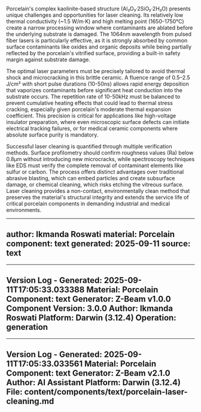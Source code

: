 Porcelain's complex kaolinite-based structure (Al₂O₃·2SiO₂·2H₂O) presents unique challenges and opportunities for laser cleaning. Its relatively low thermal conductivity (~1.5 W/m·K) and high melting point (1650-1750°C) create a narrow processing window where contaminants are ablated before the underlying substrate is damaged. The 1064nm wavelength from pulsed fiber lasers is particularly effective, as it is strongly absorbed by common surface contaminants like oxides and organic deposits while being partially reflected by the porcelain's vitrified surface, providing a built-in safety margin against substrate damage.

The optimal laser parameters must be precisely tailored to avoid thermal shock and microcracking in this brittle ceramic. A fluence range of 0.5–2.5 J/cm² with short pulse durations (10-50ns) allows rapid energy deposition that vaporizes contaminants before significant heat conduction into the substrate occurs. The repetition rate of 10-50kHz must be balanced to prevent cumulative heating effects that could lead to thermal stress cracking, especially given porcelain's moderate thermal expansion coefficient. This precision is critical for applications like high-voltage insulator preparation, where even microscopic surface defects can initiate electrical tracking failures, or for medical ceramic components where absolute surface purity is mandatory.

Successful laser cleaning is quantified through multiple verification methods. Surface profilometry should confirm roughness values (Ra) below 0.8µm without introducing new microcracks, while spectroscopy techniques like EDS must verify the complete removal of contaminant elements like sulfur or carbon. The process offers distinct advantages over traditional abrasive blasting, which can embed particles and create subsurface damage, or chemical cleaning, which risks etching the vitreous surface. Laser cleaning provides a non-contact, environmentally clean method that preserves the material's structural integrity and extends the service life of critical porcelain components in demanding industrial and medical environments.

---
author: Ikmanda Roswati
material: Porcelain
component: text
generated: 2025-09-11
source: text
---

---
Version Log - Generated: 2025-09-11T17:05:33.033388
Material: Porcelain
Component: text
Generator: Z-Beam v1.0.0
Component Version: 3.0.0
Author: Ikmanda Roswati
Platform: Darwin (3.12.4)
Operation: generation
---

---
Version Log - Generated: 2025-09-11T17:05:33.033561
Material: Porcelain
Component: text
Generator: Z-Beam v2.1.0
Author: AI Assistant
Platform: Darwin (3.12.4)
File: content/components/text/porcelain-laser-cleaning.md
---